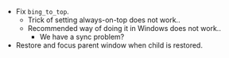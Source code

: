 * Fix `bing_to_top`.
    - Trick of setting always-on-top does not work..
    - Recommended way of doing it in Windows does not work..
        - We have a sync problem?
* Restore and focus parent window when child is restored. 
